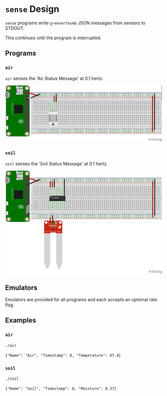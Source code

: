 # `sense` Design

`sense` programs write `greenerthumb` JSON messages from sensors to STDOUT.

This continues until the program is interrupted.

## Programs

### `air`

`air` senses the 'Air Status Message' at 0.1 hertz.

![Air Schematic](air.png)

### `soil`

`soil` senses the 'Soil Status Message' at 0.1 hertz.

![Soil Schematic](soil.png)

## Emulators

Emulators are provided for all programs and each accepts an optional rate flag.

## Examples

### `air`

```
./air

{"Name": "Air", "Timestamp": 0, "Temperature": 67.4}
```

### `soil`

```
./soil

{"Name": "Soil", "Timestamp": 0, "Moisture": 0.37}
```
